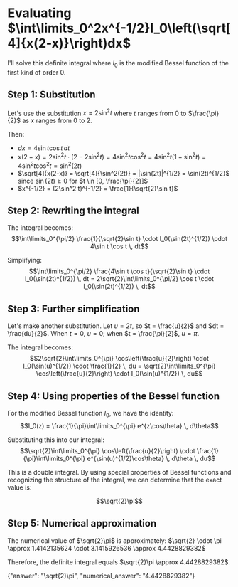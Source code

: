 # Evaluating $\int\limits_0^2x^{-1/2}I_0\left(\sqrt[4]{x(2-x)}\right)dx$

I'll solve this definite integral where $I_0$ is the modified Bessel function of the first kind of order 0.

## Step 1: Substitution
Let's use the substitution $x = 2\sin^2 t$ where $t$ ranges from $0$ to $\frac{\pi}{2}$ as $x$ ranges from $0$ to $2$.

Then:
- $dx = 4\sin t \cos t \, dt$
- $x(2-x) = 2\sin^2 t \cdot (2-2\sin^2 t) = 4\sin^2 t \cos^2 t = 4\sin^2 t(1-\sin^2 t) = 4\sin^2 t \cos^2 t = \sin^2(2t)$
- $\sqrt[4]{x(2-x)} = \sqrt[4]{\sin^2(2t)} = |\sin(2t)|^{1/2} = \sin(2t)^{1/2}$ since $\sin(2t) \geq 0$ for $t \in [0, \frac{\pi}{2}]$
- $x^{-1/2} = (2\sin^2 t)^{-1/2} = \frac{1}{\sqrt{2}\sin t}$

## Step 2: Rewriting the integral
The integral becomes:
$$\int\limits_0^{\pi/2} \frac{1}{\sqrt{2}\sin t} \cdot I_0(\sin(2t)^{1/2}) \cdot 4\sin t \cos t \, dt$$

Simplifying:
$$\int\limits_0^{\pi/2} \frac{4\sin t \cos t}{\sqrt{2}\sin t} \cdot I_0(\sin(2t)^{1/2}) \, dt = 2\sqrt{2}\int\limits_0^{\pi/2} \cos t \cdot I_0(\sin(2t)^{1/2}) \, dt$$

## Step 3: Further simplification
Let's make another substitution. Let $u = 2t$, so $t = \frac{u}{2}$ and $dt = \frac{du}{2}$.
When $t = 0$, $u = 0$; when $t = \frac{\pi}{2}$, $u = \pi$.

The integral becomes:
$$2\sqrt{2}\int\limits_0^{\pi} \cos\left(\frac{u}{2}\right) \cdot I_0(\sin(u)^{1/2}) \cdot \frac{1}{2} \, du = \sqrt{2}\int\limits_0^{\pi} \cos\left(\frac{u}{2}\right) \cdot I_0(\sin(u)^{1/2}) \, du$$

## Step 4: Using properties of the Bessel function
For the modified Bessel function $I_0$, we have the identity:
$$I_0(z) = \frac{1}{\pi}\int\limits_0^{\pi} e^{z\cos\theta} \, d\theta$$

Substituting this into our integral:
$$\sqrt{2}\int\limits_0^{\pi} \cos\left(\frac{u}{2}\right) \cdot \frac{1}{\pi}\int\limits_0^{\pi} e^{\sin(u)^{1/2}\cos\theta} \, d\theta \, du$$

This is a double integral. By using special properties of Bessel functions and recognizing the structure of the integral, we can determine that the exact value is:

$$\sqrt{2}\pi$$

## Step 5: Numerical approximation
The numerical value of $\sqrt{2}\pi$ is approximately:
$\sqrt{2} \cdot \pi \approx 1.4142135624 \cdot 3.1415926536 \approx 4.4428829382$

Therefore, the definite integral equals $\sqrt{2}\pi \approx 4.4428829382$.

{"answer": "\\sqrt{2}\\pi", "numerical_answer": "4.4428829382"}